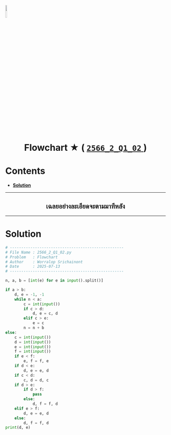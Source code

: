 <p align="left">
  <a href="../../README.md">
    <img src="../../../../Z99-OTHERS/00-common/00-back.png" style="width:10%">
  </a>
</p>

<div align="center">
  <h1>
    Flowchart ★ (
      <a href="https://drive.google.com/file/d/1Nioh4BjOtLAM-bDEjh4BpvCfbAstMSAc/view?usp=sharing">
        <code>2566_2_Q1_02</code>
      </a>
    )
  </h1>
</div>

# Contents

-   [**Solution**](#solution)

---

<div align="center">
  <h2>เฉลยอย่างละเอียดจะตามมาทีหลัง</h2>
</div>

---

# Solution

```python
# --------------------------------------------------
# File Name : 2566_2_Q1_02.py
# Problem   : Flowchart
# Author    : Worralop Srichainont
# Date      : 2025-07-13
# --------------------------------------------------

n, a, b = [int(e) for e in input().split()]

if a > b:
    d, e = -1, -1
    while n < a:
        c = int(input())
        if c > d:
            d, e = c, d
        elif c > e:
            e = c
        n = n + b
else:
    c = int(input())
    d = int(input())
    e = int(input())
    f = int(input())
    if e < f:
        e, f = f, e
    if d < e:
        d, e = e, d
    if c < d:
        c, d = d, c
    if d > e:
        if d > f:
            pass
        else:
            d, f = f, d
    elif e > f:
        d, e = e, d
    else:
        d, f = f, d
print(d, e)
```

